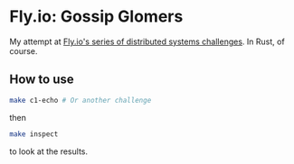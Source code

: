 # Fly.io: Gossip Glomers

My attempt at [Fly.io's series of distributed systems challenges](https://fly.io/dist-sys/). In Rust, of course.

## How to use

```sh
make c1-echo # Or another challenge
```

then

```sh
make inspect
```

to look at the results.
